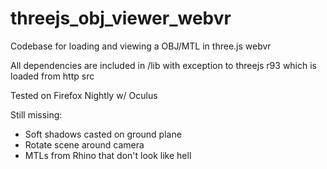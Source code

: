 # threejs_obj_viewer_webvr

Codebase for loading and viewing a OBJ/MTL in three.js webvr

All dependencies are included in /lib with exception to threejs r93 which is loaded from http src

Tested on Firefox Nightly w/ Oculus 

Still missing:

- Soft shadows casted on ground plane
- Rotate scene around camera
- MTLs from Rhino that don't look like hell
